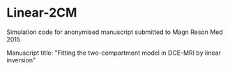# Linear-2CM
Simulation code for anonymised manuscript submitted to Magn Reson Med 2015

Manuscript title: "Fitting the two-compartment model in DCE-MRI by linear inversion"
